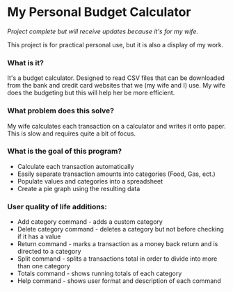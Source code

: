 # My Personal Budget Calculator
*Project complete but will receive updates because it's for my wife.*

This project is for practical personal use, but it is also a display of my work.

### What is it?
It's a budget calculator. Designed to read CSV files that can be downloaded
from the bank and credit card websites that we (my wife and I) use. My wife
does the budgeting but this will help her be more efficient.

### What problem does this solve?
My wife calculates each transaction on a calculator and writes it onto paper.
This is slow and requires quite a bit of focus.

### What is the goal of this program?
- Calculate each transaction automatically
- Easily separate transaction amounts into categories (Food, Gas, ect.)
- Populate values and categories into a spreadsheet
- Create a pie graph using the resulting data

### User quality of life additions:
- Add category command - adds a custom category
- Delete category command - deletes a category but not before checking if it has a value
- Return command - marks a transaction as a money back return and is directed to a category
- Split command - splits a transactions total in order to divide into more than one category
- Totals command - shows running totals of each category
- Help command - shows user format and description of each command